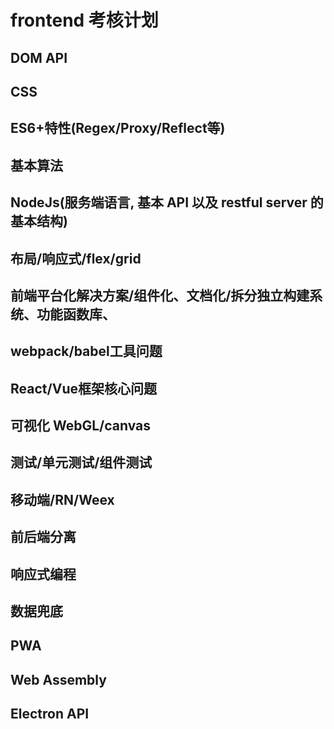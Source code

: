 # frontend 考核计划

## DOM API

## CSS

## ES6+特性(Regex/Proxy/Reflect等)

## 基本算法

## NodeJs(服务端语言, 基本 API 以及 restful server 的基本结构)

## 布局/响应式/flex/grid

## 前端平台化解决方案/组件化、文档化/拆分独立构建系统、功能函数库、

## webpack/babel工具问题

## React/Vue框架核心问题

## 可视化 WebGL/canvas

## 测试/单元测试/组件测试

## 移动端/RN/Weex

## 前后端分离

## 响应式编程

## 数据兜底

## PWA

## Web Assembly

## Electron API
